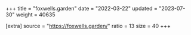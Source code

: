 +++
title = "foxwells.garden"
date = "2022-03-22"
updated = "2023-07-30"
weight = 40635

[extra]
source = "https://foxwells.garden/"
ratio = 13
size = 40
+++
